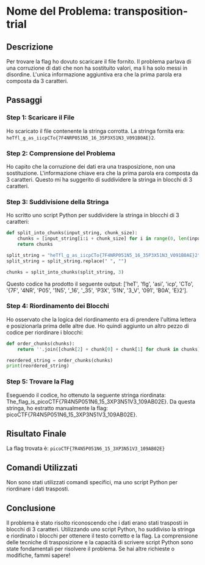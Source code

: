 # Nome del Problema: transposition-trial

## Descrizione

Per trovare la flag ho dovuto scaricare il file fornito. Il problema parlava di una corruzione di dati che non ha sostituito valori, ma li ha solo messi in disordine. L'unica informazione aggiuntiva era che la prima parola era composta da 3 caratteri.

## Passaggi

### Step 1: Scaricare il File

Ho scaricato il file contenente la stringa corrotta. La stringa fornita era: `heTfl_g_as_iicpCTo{7F4NRP051N5_16_35P3X51N3_V091B0AE}2`.

### Step 2: Comprensione del Problema

Ho capito che la corruzione dei dati era una trasposizione, non una sostituzione. L'informazione chiave era che la prima parola era composta da 3 caratteri. Questo mi ha suggerito di suddividere la stringa in blocchi di 3 caratteri.

### Step 3: Suddivisione della Stringa

Ho scritto uno script Python per suddividere la stringa in blocchi di 3 caratteri:

```python
def split_into_chunks(input_string, chunk_size):
    chunks = [input_string[i:i + chunk_size] for i in range(0, len(input_string), chunk_size)]
    return chunks

split_string = "heTfl_g_as_iicpCTo{7F4NRP051N5_16_35P3X51N3_V091B0AE}2"
split_string = split_string.replace(" ", "")

chunks = split_into_chunks(split_string, 3)
```

Questo codice ha prodotto il seguente output: ['heT', 'flg', 'asi', 'icp', 'CTo', '{7F', '4NR', 'P05', '1N5', '_16', '_35', 'P3X', '51N', '3_V', '091', 'B0A', 'E}2'].

### Step 4: Riordinamento dei Blocchi

Ho osservato che la logica del riordinamento era di prendere l'ultima lettera e posizionarla prima delle altre due. Ho quindi aggiunto un altro pezzo di codice per riordinare i blocchi:

```python
def order_chunks(chunks):
    return ''.join([chunk[2] + chunk[0] + chunk[1] for chunk in chunks])

reordered_string = order_chunks(chunks)
print(reordered_string)
```

### Step 5: Trovare la Flag

Eseguendo il codice, ho ottenuto la seguente stringa riordinata: The_flag_is_picoCTF{7R4N5P051N6_15_3XP3N51V3_109AB02E}. Da questa stringa, ho estratto manualmente la flag: picoCTF{7R4N5P051N6_15_3XP3N51V3_109AB02E}.

## Risultato Finale

La flag trovata è: `picoCTF{7R4N5P051N6_15_3XP3N51V3_109AB02E}`

## Comandi Utilizzati

Non sono stati utilizzati comandi specifici, ma uno script Python per riordinare i dati trasposti.

## Conclusione

Il problema è stato risolto riconoscendo che i dati erano stati trasposti in blocchi di 3 caratteri. Utilizzando uno script Python, ho suddiviso la stringa e riordinato i blocchi per ottenere il testo corretto e la flag. La comprensione delle tecniche di trasposizione e la capacità di scrivere script Python sono state fondamentali per risolvere il problema.
Se hai altre richieste o modifiche, fammi sapere!
